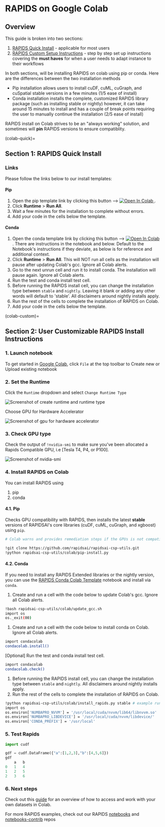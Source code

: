 # RAPIDS on Google Colab

## Overview

This guide is broken into two sections:

1. [RAPIDS Quick Install](colab-quick) - applicable for most users
2. [RAPIDS Custom Setup Instructions](colab-custom) - step by step set up instructions covering the **must haves** for when a user needs to adapt instance to their workflows

In both sections, will be installing RAPIDS on colab using pip or conda. Here are the differences between the two installation methods

- Pip installation allows users to install cuDF, cuML, cuGraph, and cuSpatial stable versions in a few minutes (1/5 ease of install)
- Conda installation installs the complete, customized RAPIDS library package (such as installing stable or nightly) however, it can take around 15 minutes to install and has a couple of break points requiring the user to manually continue the installation (2/5 ease of install)

RAPIDS install on Colab strives to be an "always working" solution, and sometimes will **pin** RAPIDS versions to ensure compatiblity.

(colab-quick)=

## Section 1: RAPIDS Quick Install

### Links

Please follow the links below to our install templates:

#### Pip

1. Open the pip template link by clicking this button -->
   <a target="_blank" href="https://colab.research.google.com/drive/13sspqiEZwso4NYTbsflpPyNFaVAAxUgr">
   <img src="https://colab.research.google.com/assets/colab-badge.svg" alt="Open In Colab"/>
   </a> .
1. Click **Runtime** > **Run All**.
1. Wait a few minutes for the installation to complete without errors.
1. Add your code in the cells below the template.

#### Conda

1. Open the conda template link by clicking this button -->
   <a target="_blank" href="https://colab.research.google.com/drive/1TAAi_szMfWqRfHVfjGSqnGVLr_ztzUM9">
   <img src="https://colab.research.google.com/assets/colab-badge.svg" alt="Open In Colab"/>
   </a> . There are instructions in the notebook and below. Default to the Notebook's instructions if they deviate, as below is for reference and additional context.
1. Click **Runtime** > **Run All**. This will NOT run all cells as the installation will pause after updating Colab's gcc. Ignore all Colab alerts.
1. Go to the next unrun cell and run it to install conda. The installation will pause again. Ignore all Colab alerts.
1. Run the test and conda install test cell.
1. Before running the RAPIDS install cell, you can change the installation type between `stable` and `nightly`. Leaving it blank or adding any other words will default to 'stable'. All disclaimers around nightly installs apply.
1. Run the rest of the cells to complete the installation of RAPIDS on Colab.
1. Add your code in the cells below the template.

(colab-custom)=

## Section 2: User Customizable RAPIDS Install Instructions

### 1. Launch notebook

To get started in [Google Colab](https://colab.research.google.com/), click `File` at the top toolbar to Create new or Upload existing notebook

### 2. Set the Runtime

Click the `Runtime` dropdown and select `Change Runtime Type`

![Screenshot of create runtime and runtime type](../images/googlecolab-select-runtime-type.png)

Choose GPU for Hardware Accelerator

![Screenshot of gpu for hardware accelerator](../images/googlecolab-select-gpu-hardware-accelerator.png)

### 3. Check GPU type

Check the output of `!nvidia-smi` to make sure you've been allocated a Rapids Compatible GPU, i.e [Tesla T4, P4, or P100].

![Screenshot of nvidia-smi](../images/googlecolab-output-nvidia-smi.png)

### 4. Install RAPIDS on Colab

You can install RAPIDS using

1. pip
1. conda

#### 4.1. Pip

Checks GPU compatibility with RAPIDS, then installs the latest **stable** versions of RAPIDSAI's core libraries (cuDF, cuML, cuGraph, and xgboost) using `pip`.

```bash
# Colab warns and provides remediation steps if the GPUs is not compatible with RAPIDS.

!git clone https://github.com/rapidsai/rapidsai-csp-utils.git
!python rapidsai-csp-utils/colab/pip-install.py
```

#### 4.2. Conda

If you need to install any RAPIDS Extended libraries or the nightly version, you can use the [RAPIDS Conda Colab Template](https://colab.research.google.com/drive/1TAAi_szMfWqRfHVfjGSqnGVLr_ztzUM9) notebook and install via `conda`.

1. Create and run a cell with the code below to update Colab's gcc. Ignore all Colab alerts.

```bash
!bash rapidsai-csp-utils/colab/update_gcc.sh
import os
os._exit(00)
```

1. Create and run a cell with the code below to install conda on Colab. Ignore all Colab alerts.

```bash
import condacolab
condacolab.install()
```

[Optional] Run the test and conda install test cell.

```bash
import condacolab
condacolab.check()
```

1. Before running the RAPIDS install cell, you can change the installation type between `stable` and `nightly`. All disclaimers around nightly installs apply.
1. Run the rest of the cells to complete the installation of RAPIDS on Colab.

```bash
!python rapidsai-csp-utils/colab/install_rapids.py stable # example runs stable
import os
os.environ['NUMBAPRO_NVVM'] = '/usr/local/cuda/nvvm/lib64/libnvvm.so'
os.environ['NUMBAPRO_LIBDEVICE'] = '/usr/local/cuda/nvvm/libdevice/'
os.environ['CONDA_PREFIX'] = '/usr/local'
```

### 5. Test Rapids

```python
import cudf

gdf = cudf.DataFrame({"a":[1,2,3],"b":[4,5,6]})
gdf
    a   b
0   1   4
1   2   5
2   3   6

```

### 6. Next steps

Check out this [guide](https://towardsdatascience.com/) for an overview of how to access and work with your own datasets in Colab.

For more RAPIDS examples, check out our RAPIDS [notebooks](https://github.com/rapidsai/notebooks) and [notebooks-contrib](https://github.com/rapidsai/notebooks-contrib) repos
